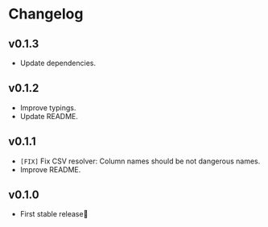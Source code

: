 # Changelog

## v0.1.3

* Update dependencies.


## v0.1.2

* Improve typings.
* Update README.


## v0.1.1

* `[FIX]` Fix CSV resolver: Column names should be not dangerous names.
* Improve README.


## v0.1.0

* First stable release🎉

